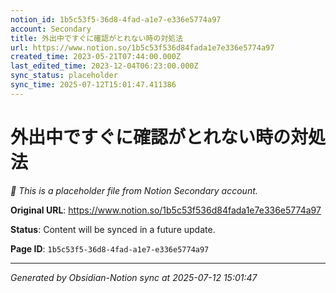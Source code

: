 ```yaml
---
notion_id: 1b5c53f5-36d8-4fad-a1e7-e336e5774a97
account: Secondary
title: 外出中ですぐに確認がとれない時の対処法
url: https://www.notion.so/1b5c53f536d84fada1e7e336e5774a97
created_time: 2023-05-21T07:44:00.000Z
last_edited_time: 2023-12-04T06:23:00.000Z
sync_status: placeholder
sync_time: 2025-07-12T15:01:47.411386
---
```


# 外出中ですぐに確認がとれない時の対処法

*🔄 This is a placeholder file from Notion Secondary account.*

**Original URL**: https://www.notion.so/1b5c53f536d84fada1e7e336e5774a97

**Status**: Content will be synced in a future update.

**Page ID**: `1b5c53f5-36d8-4fad-a1e7-e336e5774a97`

---

*Generated by Obsidian-Notion sync at 2025-07-12 15:01:47*
